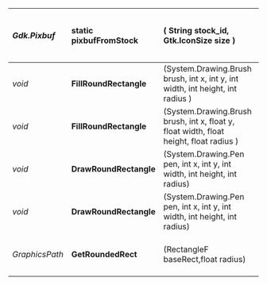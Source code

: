 | _Gdk.Pixbuf_ | static **pixbufFromStock** | ( String stock\_id, Gtk.IconSize size ) | returns a Gdk.Pixbuf from a stock string |
|:-------------|:---------------------------|:----------------------------------------|:-----------------------------------------|
| _void_       | **FillRoundRectangle**     | (System.Drawing.Brush brush, int x, int y, int width, int height, int radius ) | fills a round rectangle                  |
| _void_       | **FillRoundRectangle**     | (System.Drawing.Brush brush, int x, float y, float width, float height, float radius ) | fills a Rounded Rectangle with floats    |
| _void_       | **DrawRoundRectangle**     | (System.Drawing.Pen pen, int x, int y, int width, int height, int radius) | draws a round rectangle                  |
| _void_       | **DrawRoundRectangle**     | (System.Drawing.Pen pen, int x, int y, int width, int height, int radius) | draws a round rectangle with floats      |
| _GraphicsPath_ | **GetRoundedRect**         | (RectangleF baseRect,float radius)      | returns a round rectangle path           |
